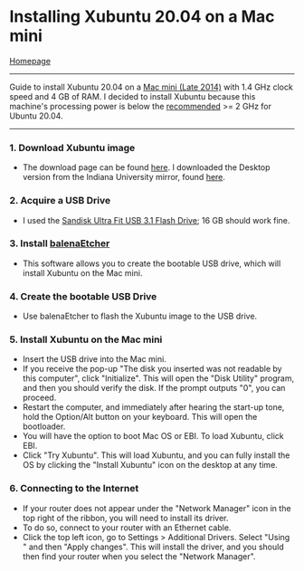 # Installing Xubuntu 20.04 on a Mac mini
[Homepage](https://ethan-wit.github.io)

---

Guide to install Xubuntu 20.04 on a [Mac mini (Late 2014)](https://support.apple.com/kb/sp710?locale=en_US) with 1.4 GHz clock speed and 4 GB of RAM. I decided to install Xubuntu because this machine's processing power is below the [recommended](https://ubuntu.com/download/desktop) >= 2 GHz for Ubuntu 20.04.

---

### 1. Download Xubuntu image

  - The download page can be found [here](https://xubuntu.org/download/#show-all). I downloaded the Desktop version from the Indiana University mirror, found [here](https://ftp.ussg.iu.edu/linux/xubuntu/releases/20.04/release/).

### 2. Acquire a USB Drive

  - I used the [Sandisk Ultra Fit USB 3.1 Flash Drive](https://www.westerndigital.com/products/usb-flash-drives/sandisk-ultra-fit-usb-3-1#SDCZ430-016G-G46); 16 GB should work fine.

### 3. Install [balenaEtcher](https://www.balena.io/etcher/) 

  - This software allows you to create the bootable USB drive, which will install Xubuntu on the Mac mini.

### 4. Create the bootable USB Drive

  - Use balenaEtcher to flash the Xubuntu image to the USB drive.

### 5. Install Xubuntu on the Mac mini

  - Insert the USB drive into the Mac mini. 
  - If you receive the pop-up "The disk you inserted was not readable by this computer", click "Initialize". This will open the "Disk Utility" program, and then you should verify the disk. If the prompt outputs "0", you can proceed.
  - Restart the computer, and immediately after hearing the start-up tone, hold the Option/Alt button on your keyboard. This will open the bootloader.
  - You will have the option to boot Mac OS or EBI. To load Xubuntu, click EBI.
  - Click "Try Xubuntu". This will load Xubuntu, and you can fully install the OS by clicking the "Install Xubuntu" icon on the desktop at any time.

### 6. Connecting to the Internet
  - If your router does not appear under the "Network Manager" icon in the top right of the ribbon, you will need to install its driver.
  - To do so, connect to your router with an Ethernet cable. 
  - Click the top left icon, go to Settings > Additional Drivers. Select "Using <driver>" and then "Apply changes". This will install the driver, and you should then find your router when you select the "Network Manager".
